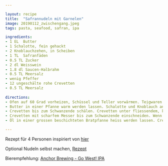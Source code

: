 ```yaml
---

layout: recipe
title:  "Safrannudeln mit Garnelen"
image: 20190112_zwischengang.jpeg
tags: pasta, seafood, safran, ipa

ingredients:
- 1 EL 	Butter
- 1 Schalotte, fein gehackt
- 2 Knoblauchzehen, in Scheiben
- 1 TL 	Safranfäden
- 0.5 TL Zucker
- 2 dl Weisswein
- 1.8 dl Saucen-Halbrahm
- 0.5 TL Meersalz
- wenig Pfeffer
- 12 ungeschälte rohe Crevetten
- 0.5 TL Meersalz
 
directions:
- Ofen auf 60 Grad vorheizen, Schüssel und Teller vorwärmen. Teigwaren im siedenden Salzwasser al dente kochen, abtropfen, warm stellen.
- Butter in einer Pfanne warm werden lassen. Schalotte und Knoblauch andämpfen. Safran und Zucker kurz mitdämpfen, Wein und Saucen-Halbrahm dazugiessen, aufkochen, Hitze reduzieren, ca. 5 Min. köcheln, würzen.
- Crevetten bis zum Schwanzende schälen. Crevetten unter fliessendem, kaltem Wasser abspülen, trocken tupfen.
- Crevetten mit scharfem Messer bis zum Schwanzende einschneiden. Wenn ein Darm vorhanden ist (erkennbar als dunkler Faden), diesen entfernen. Crevetten zu einem «Schmetterling» aufklappen.
- Öl in einer grossen beschichteten Bratpfanne heiss werden lassen. Crevetten portionenweise rundum ca. 2 Min. braten.

---
```

Rezept für 4 Personen inspiriert von [hier](https://www.bettybossi.ch/de/Rezept/ShowRezept/BB_BBZE090515_0023A-40-de?setDevice=auto)

Optional Nudeln selbst machen, [Rezept](https://www.brigitte.de/rezepte/safrannudeln-selber-machen-10866120.html)

Bierempfehlung: [Anchor Brewing - Go West! IPA](https://www.anchorbrewing.com/beer/go_west_ipa)
